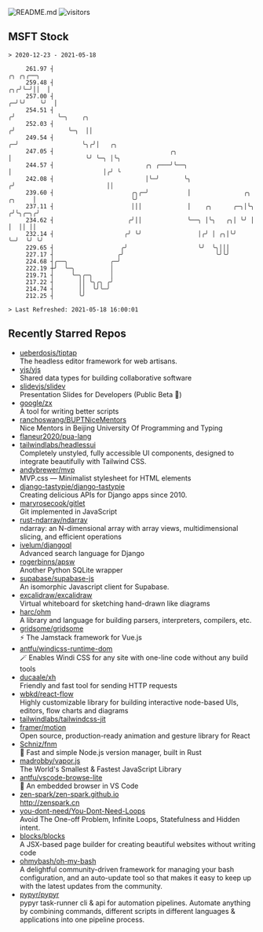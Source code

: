 ![README.md](https://github.com/Gerhut/Gerhut/workflows/README.md/badge.svg)
![visitors](https://visitors.vercel.app/Gerhut/Gerhut?token=8cf69d1f6813d272ef062726b6070c9be4ff72038cfe5a7ded7384a8da65d866)

## MSFT Stock

```
> 2020-12-23 - 2021-05-18

     261.97 ┤                                                                            ╭╮ ╭╮╭──╮               
     259.48 ┤                                                                         ╭╮╭╯╰─╯││  │               
     257.00 ┤                                                                       ╭─╯╰╯    ╰╯  │               
     254.51 ┤                                                                      ╭╯            ╰─╮    ╭╮       
     252.03 ┤                                                                     ╭╯               ╰─╮  ││       
     249.54 ┤                                                                   ╭─╯                  ╰╮╭╯│   ╭╮  
     247.05 ┤                                 ╭╮                                │                     ╰╯ ╰─╮ │╰╮ 
     244.57 ┤                          ╭╮ ╭───╯╰──╮                             │                          │╭╯ ╰ 
     242.08 ┤                          │╰─╯       ╰╮                           ╭╯                          ││    
     239.60 ┤                      ╭╮╭─╯           │               ╭╮   ╭╮     │                           ╰╯    
     237.11 ┤                      │││             │    ╭╮      ╭─╮│╰╮ ╭╯╰╮╭─╮╭╯                                 
     234.62 ┤                     ╭╯││             ╰──╮ │╰╮   ╭╮│ ╰╯ │ │  ││ ││                                  
     232.14 ┤                    ╭╯ ╰╯                │╭╯ │ ╭╮│╰╯    ╰─╯  ╰╯ ╰╯                                  
     229.65 ┤                   ╭╯                    ╰╯  ╰╮│││                                                  
     227.17 ┤                  ╭╯                          ╰╯╰╯                                                  
     224.68 ┤╭──╮            ╭─╯                                                                                 
     222.19 ┼╯  ╰─╮          │                                                                                   
     219.71 ┤     ╰─╮╭─╮     │                                                                                   
     217.22 ┤       ││ ╰╮╭╮ ╭╯                                                                                   
     214.74 ┤       ││  ╰╯╰─╯                                                                                    
     212.25 ┤       ╰╯                                                                                           

> Last Refreshed: 2021-05-18 16:00:01
```

## Recently Starred Repos

- [ueberdosis/tiptap](https://github.com/ueberdosis/tiptap)  
  The headless editor framework for web artisans.
- [yjs/yjs](https://github.com/yjs/yjs)  
  Shared data types for building collaborative software
- [slidevjs/slidev](https://github.com/slidevjs/slidev)  
  Presentation Slides for Developers (Public Beta 🎉)
- [google/zx](https://github.com/google/zx)  
  A tool for writing better scripts
- [ranchoswang/BUPTNiceMentors](https://github.com/ranchoswang/BUPTNiceMentors)  
  Nice Mentors in Beijing University Of Programming and Typing 
- [flaneur2020/pua-lang](https://github.com/flaneur2020/pua-lang)  
- [tailwindlabs/headlessui](https://github.com/tailwindlabs/headlessui)  
  Completely unstyled, fully accessible UI components, designed to integrate beautifully with Tailwind CSS.
- [andybrewer/mvp](https://github.com/andybrewer/mvp)  
  MVP.css — Minimalist stylesheet for HTML elements
- [django-tastypie/django-tastypie](https://github.com/django-tastypie/django-tastypie)  
  Creating delicious APIs for Django apps since 2010.
- [maryrosecook/gitlet](https://github.com/maryrosecook/gitlet)  
  Git implemented in JavaScript
- [rust-ndarray/ndarray](https://github.com/rust-ndarray/ndarray)  
  ndarray: an N-dimensional array with array views, multidimensional slicing, and efficient operations
- [ivelum/djangoql](https://github.com/ivelum/djangoql)  
  Advanced search language for Django
- [rogerbinns/apsw](https://github.com/rogerbinns/apsw)  
  Another Python SQLite wrapper
- [supabase/supabase-js](https://github.com/supabase/supabase-js)  
  An isomorphic Javascript client for Supabase.
- [excalidraw/excalidraw](https://github.com/excalidraw/excalidraw)  
  Virtual whiteboard for sketching hand-drawn like diagrams
- [harc/ohm](https://github.com/harc/ohm)  
  A library and language for building parsers, interpreters, compilers, etc.
- [gridsome/gridsome](https://github.com/gridsome/gridsome)  
  ⚡️ The Jamstack framework for Vue.js
- [antfu/windicss-runtime-dom](https://github.com/antfu/windicss-runtime-dom)  
  🪄 Enables Windi CSS for any site with one-line code without any build tools 
- [ducaale/xh](https://github.com/ducaale/xh)  
  Friendly and fast tool for sending HTTP requests
- [wbkd/react-flow](https://github.com/wbkd/react-flow)  
  Highly customizable library for building interactive node-based UIs, editors, flow charts and diagrams 
- [tailwindlabs/tailwindcss-jit](https://github.com/tailwindlabs/tailwindcss-jit)  
- [framer/motion](https://github.com/framer/motion)  
  Open source, production-ready animation and gesture library for React
- [Schniz/fnm](https://github.com/Schniz/fnm)  
  🚀 Fast and simple Node.js version manager, built in Rust
- [madrobby/vapor.js](https://github.com/madrobby/vapor.js)  
  The World's Smallest & Fastest JavaScript Library
- [antfu/vscode-browse-lite](https://github.com/antfu/vscode-browse-lite)  
  🚀 An embedded browser in VS Code
- [zen-spark/zen-spark.github.io](https://github.com/zen-spark/zen-spark.github.io)  
  http://zenspark.cn
- [you-dont-need/You-Dont-Need-Loops](https://github.com/you-dont-need/You-Dont-Need-Loops)  
  Avoid The One-off Problem, Infinite Loops, Statefulness and Hidden intent.
- [blocks/blocks](https://github.com/blocks/blocks)  
  A JSX-based page builder for creating beautiful websites without writing code
- [ohmybash/oh-my-bash](https://github.com/ohmybash/oh-my-bash)  
  A delightful community-driven framework for managing your bash configuration, and an auto-update tool so that makes it easy to keep up with the latest updates from the community.
- [pypyr/pypyr](https://github.com/pypyr/pypyr)  
  pypyr task-runner cli & api for automation pipelines. Automate anything by combining commands, different scripts in different languages & applications into one pipeline process.
